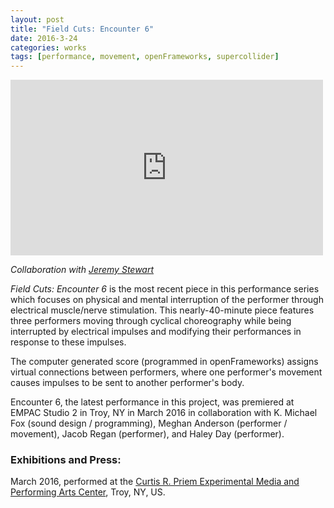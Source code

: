 ```yaml
---
layout: post
title: "Field Cuts: Encounter 6"
date: 2016-3-24
categories: works
tags: [performance, movement, openFrameworks, supercollider]
---
```


<iframe class="center" src="https://player.vimeo.com/video/159868244" width="500" height="281" frameborder="0" webkitallowfullscreen mozallowfullscreen allowfullscreen></iframe>

*Collaboration with [Jeremy Stewart](http://blindelephants.tumblr.com)*

_Field Cuts: Encounter 6_ is the most recent piece in this performance series which focuses on physical and mental interruption of the performer through electrical muscle/nerve stimulation. This nearly-40-minute piece features three performers moving through cyclical choreography while being interrupted by electrical impulses and modifying their performances in response to these impulses.

The computer generated score (programmed in openFrameworks) assigns virtual connections between performers, where one performer's movement causes impulses to be sent to another performer's body.

Encounter 6, the latest performance in this project, was premiered at EMPAC Studio 2 in Troy, NY in March 2016 in collaboration with K. Michael Fox (sound design / programming), Meghan Anderson (performer / movement), Jacob Regan (performer), and Haley Day (performer).

### Exhibitions and Press:

March 2016, performed at the [Curtis R. Priem Experimental Media and Performing Arts Center](http://www.hass.rpi.edu/pl/hass-events/?objectID=100004110), Troy, NY, US.